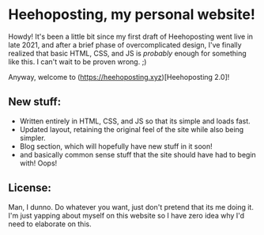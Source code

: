 # Heehoposting, my personal website!

Howdy! It's been a little bit since my first draft of Heehoposting went live in late 2021, and after a brief phase of overcomplicated design, I've finally realized that basic HTML, CSS, and JS is _probably_ enough for something like this. I can't wait to be proven wrong. ;)

Anyway, welcome to (https://heehoposting.xyz)[Heehoposting 2.0]!

## New stuff:

- Written entirely in HTML, CSS, and JS so that its simple and loads fast.
- Updated layout, retaining the original feel of the site while also being simpler.
- Blog section, which will hopefully have new stuff in it soon!
- and basically common sense stuff that the site should have had to begin with! Oops!

## License:

Man, I dunno. Do whatever you want, just don't pretend that its me doing it. I'm just yapping about myself on this website so I have zero idea why I'd need to elaborate on this.
